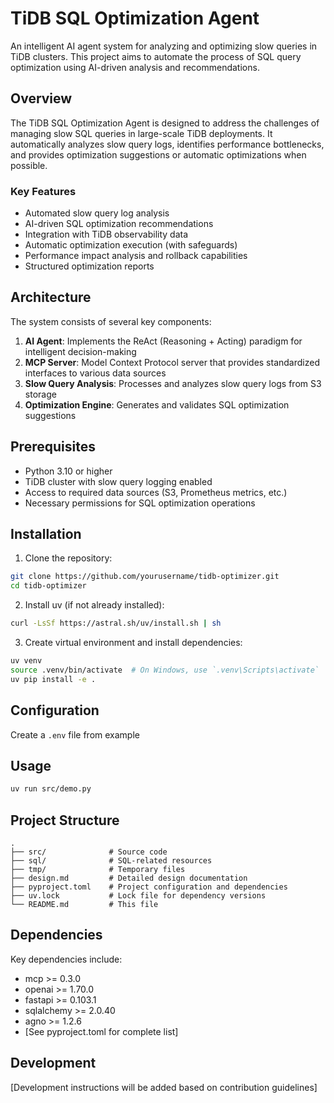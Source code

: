 # TiDB SQL Optimization Agent

An intelligent AI agent system for analyzing and optimizing slow queries in TiDB clusters. This project aims to automate the process of SQL query optimization using AI-driven analysis and recommendations.

## Overview

The TiDB SQL Optimization Agent is designed to address the challenges of managing slow SQL queries in large-scale TiDB deployments. It automatically analyzes slow query logs, identifies performance bottlenecks, and provides optimization suggestions or automatic optimizations when possible.

### Key Features

- Automated slow query log analysis
- AI-driven SQL optimization recommendations
- Integration with TiDB observability data
- Automatic optimization execution (with safeguards)
- Performance impact analysis and rollback capabilities
- Structured optimization reports

## Architecture

The system consists of several key components:

1. **AI Agent**: Implements the ReAct (Reasoning + Acting) paradigm for intelligent decision-making
2. **MCP Server**: Model Context Protocol server that provides standardized interfaces to various data sources
3. **Slow Query Analysis**: Processes and analyzes slow query logs from S3 storage
4. **Optimization Engine**: Generates and validates SQL optimization suggestions

## Prerequisites

- Python 3.10 or higher
- TiDB cluster with slow query logging enabled
- Access to required data sources (S3, Prometheus metrics, etc.)
- Necessary permissions for SQL optimization operations

## Installation

1. Clone the repository:
```bash
git clone https://github.com/yourusername/tidb-optimizer.git
cd tidb-optimizer
```

2. Install uv (if not already installed):
```bash
curl -LsSf https://astral.sh/uv/install.sh | sh
```

3. Create virtual environment and install dependencies:
```bash
uv venv
source .venv/bin/activate  # On Windows, use `.venv\Scripts\activate`
uv pip install -e .
```

## Configuration

Create a `.env` file from example

## Usage

```bash
uv run src/demo.py
```

## Project Structure

```
.
├── src/              # Source code
├── sql/              # SQL-related resources
├── tmp/              # Temporary files
├── design.md         # Detailed design documentation
├── pyproject.toml    # Project configuration and dependencies
├── uv.lock           # Lock file for dependency versions
└── README.md         # This file
```

## Dependencies

Key dependencies include:
- mcp >= 0.3.0
- openai >= 1.70.0
- fastapi >= 0.103.1
- sqlalchemy >= 2.0.40
- agno >= 1.2.6
- [See pyproject.toml for complete list]

## Development

[Development instructions will be added based on contribution guidelines]
